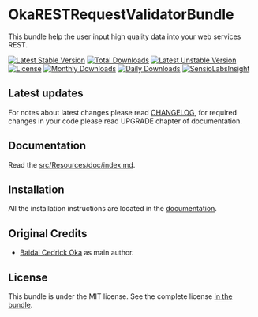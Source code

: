 OkaRESTRequestValidatorBundle
=============================

This bundle help the user input high quality data into your web services REST.

[![Latest Stable Version](https://poser.pugx.org/coka/rest-request-validator-bundle/v/stable)](https://packagist.org/packages/coka/rest-request-validator-bundle)
[![Total Downloads](https://poser.pugx.org/coka/rest-request-validator-bundle/downloads)](https://packagist.org/packages/coka/rest-request-validator-bundle)
[![Latest Unstable Version](https://poser.pugx.org/coka/rest-request-validator-bundle/v/unstable)](https://packagist.org/packages/coka/rest-request-validator-bundle)
[![License](https://poser.pugx.org/coka/rest-request-validator-bundle/license)](https://packagist.org/packages/coka/rest-request-validator-bundle)
[![Monthly Downloads](https://poser.pugx.org/coka/rest-request-validator-bundle/d/monthly)](https://packagist.org/packages/coka/rest-request-validator-bundle)
[![Daily Downloads](https://poser.pugx.org/coka/rest-request-validator-bundle/d/daily)](https://packagist.org/packages/coka/rest-request-validator-bundle)
[![SensioLabsInsight](https://insight.sensiolabs.com/projects/46305805-2ecf-45f2-a070-0120edb47ccf/mini.png)](https://insight.sensiolabs.com/projects/46305805-2ecf-45f2-a070-0120edb47ccf)

Latest updates
--------------

For notes about latest changes please read [CHANGELOG](CHANGELOG.md), for required changes in your code please read UPGRADE chapter of documentation.

Documentation
-------------

Read the [src/Resources/doc/index.md](src/Resources/doc/index.md).

Installation
------------

All the installation instructions are located in the [documentation](src/Resources/doc/index.md).

Original Credits
----------------

* [Baidai Cedrick Oka](https://github.com/CedrickOka) as main author.

License
-------

This bundle is under the MIT license. See the complete license [in the bundle](LICENSE).
